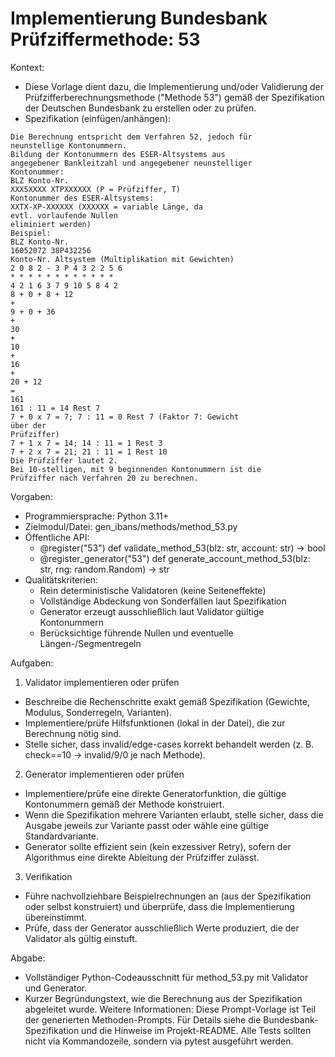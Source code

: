 # Implementierung Bundesbank Prüfziffermethode: 53

Kontext:
- Diese Vorlage dient dazu, die Implementierung und/oder Validierung der Prüfzifferberechnungsmethode ("Methode 53") gemäß der Spezifikation der Deutschen Bundesbank zu erstellen oder zu prüfen.
- Spezifikation (einfügen/anhängen):

```Text
Die Berechnung entspricht dem Verfahren 52, jedoch für
neunstellige Kontonummern.
Bildung der Kontonummern des ESER-Altsystems aus
angegebener Bankleitzahl und angegebener neunstelliger
Kontonummer:
BLZ Konto-Nr.
XXX5XXXX XTPXXXXXX (P = Prüfziffer, T)
Kontonummer des ESER-Altsystems:
XXTX-XP-XXXXXX (XXXXXX = variable Länge, da
evtl. vorlaufende Nullen
eliminiert werden)
Beispiel:
BLZ Konto-Nr.
16052072 38P432256
Konto-Nr. Altsystem (Multiplikation mit Gewichten)
2 0 8 2 - 3 P 4 3 2 2 5 6
* * * * * * * * * * * *
4 2 1 6 3 7 9 10 5 8 4 2
8 + 0 + 8 + 12
+
9 + 0 + 36
+
30
+
10
+
16
+
20 + 12
=
161
161 : 11 = 14 Rest 7
7 + 0 x 7 = 7; 7 : 11 = 0 Rest 7 (Faktor 7: Gewicht
über der
Prüfziffer)
7 + 1 x 7 = 14; 14 : 11 = 1 Rest 3
7 + 2 x 7 = 21; 21 : 11 = 1 Rest 10
Die Prüfziffer lautet 2.
Bei 10-stelligen, mit 9 beginnenden Kontonummern ist die
Prüfziffer nach Verfahren 20 zu berechnen.
```

Vorgaben:
- Programmiersprache: Python 3.11+
- Zielmodul/Datei: gen_ibans/methods/method_53.py
- Öffentliche API:
  - @register("53") def validate_method_53(blz: str, account: str) -> bool
  - @register_generator("53") def generate_account_method_53(blz: str, rng: random.Random) -> str
- Qualitätskriterien:
  - Rein deterministische Validatoren (keine Seiteneffekte)
  - Vollständige Abdeckung von Sonderfällen laut Spezifikation
  - Generator erzeugt ausschließlich laut Validator gültige Kontonummern
  - Berücksichtige führende Nullen und eventuelle Längen-/Segmentregeln

Aufgaben:
1) Validator implementieren oder prüfen
- Beschreibe die Rechenschritte exakt gemäß Spezifikation (Gewichte, Modulus, Sonderregeln, Varianten).
- Implementiere/prüfe Hilfsfunktionen (lokal in der Datei), die zur Berechnung nötig sind.
- Stelle sicher, dass invalid/edge-cases korrekt behandelt werden (z. B. check==10 -> invalid/9/0 je nach Methode).

2) Generator implementieren oder prüfen
- Implementiere/prüfe eine direkte Generatorfunktion, die gültige Kontonummern gemäß der Methode konstruiert.
- Wenn die Spezifikation mehrere Varianten erlaubt, stelle sicher, dass die Ausgabe jeweils zur Variante passt oder wähle eine gültige Standardvariante.
- Generator sollte effizient sein (kein exzessiver Retry), sofern der Algorithmus eine direkte Ableitung der Prüfziffer zulässt.

3) Verifikation
- Führe nachvollziehbare Beispielrechnungen an (aus der Spezifikation oder selbst konstruiert) und überprüfe, dass die Implementierung übereinstimmt.
- Prüfe, dass der Generator ausschließlich Werte produziert, die der Validator als gültig einstuft.

Abgabe:
- Vollständiger Python-Codeausschnitt für method_53.py mit Validator und Generator.
- Kurzer Begründungstext, wie die Berechnung aus der Spezifikation abgeleitet wurde.
Weitere Informationen: Diese Prompt-Vorlage ist Teil der generierten Methoden-Prompts. Für Details siehe die Bundesbank-Spezifikation und die Hinweise im Projekt-README.
Alle Tests sollten nicht via Kommandozeile, sondern via pytest ausgeführt werden.
